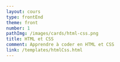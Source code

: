 ```yaml
---
layout: cours
type: frontEnd
theme: front
number: 1
pathImg: /images/cards/html-css.png
title: HTML et CSS
comment: Apprendre à coder en HTML et CSS
link: /templates/htmlCss.html
---
```


